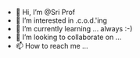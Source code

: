 - 👋 Hi, I’m @Sri Prof
- 👀 I’m interested in .c.o.d.'ing
- 🌱 I’m currently learning ... always :-)
- 💞️ I’m looking to collaborate on ...
- 📫 How to reach me ...

<!---
SriProfGit/SriProfGit is a ✨ special ✨ repository because its `README.md` (this file) appears on your GitHub profile.
You can click the Preview link to take a look at your changes.
--->
